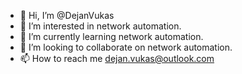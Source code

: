 - 👋 Hi, I’m @DejanVukas
- 👀 I’m interested in network automation.
- 🌱 I’m currently learning network automation.
- 💞️ I’m looking to collaborate on network automation.
- 📫 How to reach me dejan.vukas@outlook.com

<!---
DejanVukas/DejanVukas is a ✨ special ✨ repository because its `README.md` (this file) appears on your GitHub profile.
You can click the Preview link to take a look at your changes.
--->
